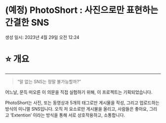 # (예정) PhotoShort : 사진으로만 표현하는 간결한 SNS

생성 일시: 2023년 4월 29일 오전 12:24

# ⭐️ 개요

---

> “말 없는 SNS는 정말 불가능할까?”
> 

어느날, 문득 떠오른 이 의문을 직접 실험하기 위해, 이 프로젝트는 기획되었습니다.

PhotoShort는 사진, 또는 동영상과 5개의 태그로만 게시물을 작성, 그리고 업로드하는 방식의 미니멀 SNS입니다. 오직 저 요소로만 게시물을 올리고, 사람들은 좋아요, 그리고 ‘Extention’ 이라는 방식을 통해 서로 상호작용하고, 소통합니다.